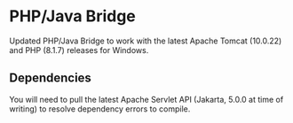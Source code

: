 # PHP/Java Bridge
Updated PHP/Java Bridge to work with the latest Apache Tomcat (10.0.22) and PHP (8.1.7) releases for Windows.

## Dependencies
You will need to pull the latest Apache Servlet API (Jakarta, 5.0.0 at time of writing) to resolve dependency errors to compile.